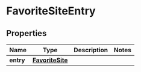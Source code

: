 
# FavoriteSiteEntry

## Properties
Name | Type | Description | Notes
------------ | ------------- | ------------- | -------------
**entry** | [**FavoriteSite**](FavoriteSite.md) |  | 



